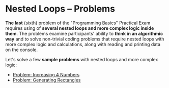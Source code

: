 # Nested Loops – Problems

**The last** (sixth) problem of the "Programming Basics" Practical Exam requires using of **several nested loops and more complex logic inside them**. The problems examine participants' ability to **think in an algorithmic way** and to solve non-trivial coding problems that require nested loops with more complex logic and calculations, along with reading and printing data on the console.

Let's solve a few **sample problems** with nested loops and more complex logic:

* [Problem: Increasing 4 Numbers](nested-loops-problems/problem-increasing-4-numbers.md)
* [Problem: Generating Rectangles](nested-loops-problems/problem-generating-rectangles.md)

